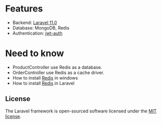 # Features

- Backend: [Laravel 11.0](https://laravel.com/docs/11.x/installation)
- Database: MongoDB, Redis
- Authentication: [jwt-auth](https://github.com/tymondesigns/jwt-auth)


# Need to know

- ProductController use Redis as a database.
- OrderController use Redis as a cache driver.
- How to install [Redis](https://redis.io/docs/latest/operate/oss_and_stack/install/install-redis/install-redis-on-windows/) in windows
- How to install [Redis](https://laravel.com/docs/11.x/redis) in Laravel


## License

The Laravel framework is open-sourced software licensed under the [MIT license](https://opensource.org/licenses/MIT).
